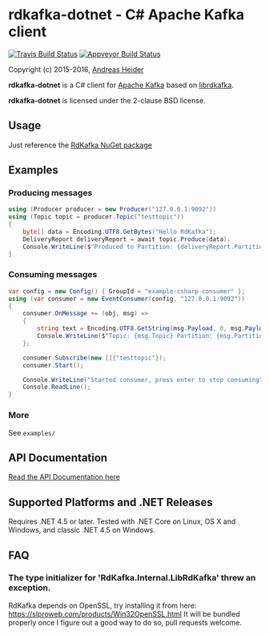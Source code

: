 rdkafka-dotnet - C# Apache Kafka client
=======================================

[![Travis Build Status](https://travis-ci.org/ah-/rdkafka-dotnet.svg?branch=master)](https://travis-ci.org/ah-/rdkafka-dotnet)
[![Appveyor Build Status](https://ci.appveyor.com/api/projects/status/github/ah-/rdkafka-dotnet?branch=master&svg=true)](https://ci.appveyor.com/project/ah-/rdkafka-dotnet)

Copyright (c) 2015-2016, [Andreas Heider](mailto:andreas@heider.io)

**rdkafka-dotnet** is a C# client for [Apache Kafka](http://kafka.apache.org/) based on [librdkafka](https://github.com/edenhill/librdkafka).

**rdkafka-dotnet** is licensed under the 2-clause BSD license.

## Usage

Just reference the [RdKafka NuGet package](https://www.nuget.org/packages/RdKafka)

## Examples

### Producing messages

```cs
using (Producer producer = new Producer("127.0.0.1:9092"))
using (Topic topic = producer.Topic("testtopic"))
{
    byte[] data = Encoding.UTF8.GetBytes("Hello RdKafka");
    DeliveryReport deliveryReport = await topic.Produce(data);
    Console.WriteLine($"Produced to Partition: {deliveryReport.Partition}, Offset: {deliveryReport.Offset}");
}

```

### Consuming messages

```cs
var config = new Config() { GroupId = "example-csharp-consumer" };
using (var consumer = new EventConsumer(config, "127.0.0.1:9092"))
{
    consumer.OnMessage += (obj, msg) =>
    {
        string text = Encoding.UTF8.GetString(msg.Payload, 0, msg.Payload.Length);
        Console.WriteLine($"Topic: {msg.Topic} Partition: {msg.Partition} Offset: {msg.Offset} {text}");
    };

    consumer.Subscribe(new []{"testtopic"});
    consumer.Start();

    Console.WriteLine("Started consumer, press enter to stop consuming");
    Console.ReadLine();
}
```

### More

See `examples/`

## API Documentation

[Read the API Documentation here](https://ah-.github.io/rdkafka-dotnet/api/RdKafka.html)

## Supported Platforms and .NET Releases

Requires .NET 4.5 or later. Tested with .NET Core on Linux, OS X and Windows, and classic .NET 4.5 on Windows.

## FAQ
### The type initializer for 'RdKafka.Internal.LibRdKafka' threw an exception.
RdKafka depends on OpenSSL, try installing it from here: https://slproweb.com/products/Win32OpenSSL.html
It will be bundled properly once I figure out a good way to do so, pull requests welcome.

